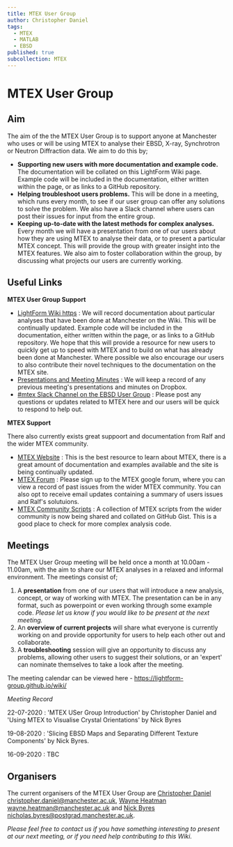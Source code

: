 ```yaml
---
title: MTEX User Group
author: Christopher Daniel
tags:
  - MTEX
  - MATLAB
  - EBSD
published: true
subcollection: MTEX
---
```


# MTEX User Group

## Aim

The aim of the the MTEX User Group is to support anyone at Manchester who uses or will be using MTEX to analyse their EBSD, X-ray, Synchrotron or Neutron Diffraction data. We aim to do this by;

- **Supporting new users with more documentation and example code.** The documentation will be collated on this LightForm Wiki page. Example code will be included in the documentation, either written within the page, or as links to a GitHub repository.
- **Helping troubleshoot users problems.** This will be done in a meeting, which runs every month, to see if our user group can offer any solutions to solve the problem. We also have a Slack channel where users can post their issues for input from the entire group.
- **Keeping up-to-date with the latest methods for complex analyses.** Every month we will have a presentation from one of our users about how they are using MTEX to analyse their data, or to present a particular MTEX concept. This will provide the group with greater insight into the MTEX features. We also aim to foster collaboration within the group, by discussing what projects our users are currently working.

## Useful Links

**MTEX User Group Support**

- [LightForm Wiki https](https://lightform-group.github.io/wiki/software_and_simulation/) : We will record documentation about particular analyses that have been done at Manchester on the Wiki. This will be continually updated. Example code will be included in the documentation, either written within the page, or as links to a GitHub repository. We hope that this will provide a resource for new users to quickly get up to speed with MTEX and to build on what has already been done at Manchester. Where possible we also encourage our users to also contribute their novel techniques to the documentation on the MTEX site.
- [Presentations and Meeting Minutes](https://www.dropbox.com/sh/rslr5wpnjo8roqc/AADr1_nmn2UcN_7diF8Ss38Ga?dl=0) : We will keep a record of any previous meeting's presentations and minutes on Dropbox.
- [#mtex Slack Channel on the EBSD User Group](https://join.slack.com/t/ebsdmanchester/shared_invite/zt-dlb2m3b9-QkfqAYpERzV15hRoIFUjSA) : Please post any questions or updates related to MTEX here and our users will be quick to respond to help out. 

**MTEX Support**

There also currently exists great suppoort and documentation from Ralf and the wider MTEX community.

- [MTEX Website](https://mtex-toolbox.github.io) : This is the best resource to learn about MTEX, there is a great amount of documentation and examples available and the site is being continually updated.
- [MTEX Forum](https://groups.google.com/forum/?fromgroups=#!forum/mtexmail) : Please sign up to the MTEX google forum, where you can view a record of past issues from the wider MTEX community. You can also opt to receive email updates containing a summary of users issues and Ralf's solutuions.
- [MTEX Community Scripts](https://gist.github.com/search?utf8=✓&q=%23mtexScript) : A collection of MTEX scripts from the wider community is now being shared and collated on GitHub Gist. This is a good place to check for more complex analysis code.

## Meetings

The MTEX User Group meeting will be held once a month at 10.00am - 11.00am, with the aim to share our MTEX analyses in a relaxed and informal environment. The meetings consist of;

1. A **presentation** from one of our users that will introduce a new analysis, concept, or way of working with MTEX. The presentation can be in any format, such as powerpoint or even working through some example code. *Please let us know if you would like to be present at the next meeting.*
2. An **overview of current projects** will share what everyone is currently working on and provide opportunity for users to help each other out and collaborate. 
3. A **troubleshooting** session will give an opportunity to discuss any problems, allowing other users to suggest their solutions, or an 'expert' can nominate themselves to take a look after the meeting.

The meeting calendar can be viewed here - https://lightform-group.github.io/wiki/

*Meeting Record*

22-07-2020 : 'MTEX USer Group Introduction' by Christopher Daniel and  'Using MTEX to Visualise Crystal Orientations' by Nick Byres

19-08-2020 : 'Slicing EBSD Maps and Separating Different Texture Components' by Nick Byres.

16-09-2020 : TBC

## Organisers

The current organisers of the MTEX User Group are [Christopher Daniel](https://lightform.org.uk/people/dr-christopher-stuart-daniel) christopher.daniel@manchester.ac.uk, [Wayne Heatman](https://lightform.org.uk/people/wayne-heatman) wayne.heatman@manchester.ac.uk and [Nick Byres](https://lightform.org.uk/people/nicholas-byres) nicholas.byres@postgrad.manchester.ac.uk.

*Please feel free to contact us if you have something interesting to present at our next meeting, or if you need help contributing to this Wiki.*
